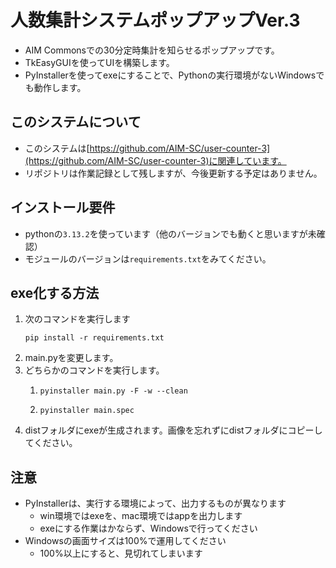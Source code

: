 # 人数集計システムポップアップVer.3
- AIM Commonsでの30分定時集計を知らせるポップアップです。
- TkEasyGUIを使ってUIを構築します。
- PyInstallerを使ってexeにすることで、Pythonの実行環境がないWindowsでも動作します。

## このシステムについて
- このシステムは[https://github.com/AIM-SC/user-counter-3](https://github.com/AIM-SC/user-counter-3)に関連しています。
- リポジトリは作業記録として残しますが、今後更新する予定はありません。

## インストール要件
- pythonの```3.13.2```を使っています（他のバージョンでも動くと思いますが未確認）
- モジュールのバージョンは```requirements.txt```をみてください。

## exe化する方法
1. 次のコマンドを実行します  
    ```
    pip install -r requirements.txt
    ```
2. main.pyを変更します。
3. どちらかのコマンドを実行します。
   1. ```
      pyinstaller main.py -F -w --clean
      ```
   2. ```
      pyinstaller main.spec
      ```
4. distフォルダにexeが生成されます。画像を忘れずにdistフォルダにコピーしてください。

## 注意
- PyInstallerは、実行する環境によって、出力するものが異なります
  - win環境ではexeを、mac環境ではappを出力します
  - exeにする作業はかならず、Windowsで行ってください
- Windowsの画面サイズは100%で運用してください
  - 100%以上にすると、見切れてしまいます

